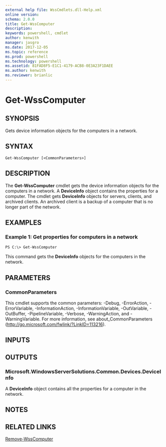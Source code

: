 ```yaml
---
external help file: WssCmdlets.dll-Help.xml
online version: 
schema: 2.0.0
title: Get-WssComputer
description: 
keywords: powershell, cmdlet
author: kenwith
manager: jasgro
ms.date: 2017-12-05
ms.topic: reference
ms.prod: powershell
ms.technology: powershell
ms.assetid: 81FAD8F5-E1C1-4179-ACB8-0E3A23F1DAEE
ms.author: kenwith
ms.reviewer: brianlic
---
```


# Get-WssComputer

## SYNOPSIS
Gets device information objects for the computers in a network.

## SYNTAX

```
Get-WssComputer [<CommonParameters>]
```

## DESCRIPTION
The **Get-WssComputer** cmdlet gets the device information objects for the computers in a network.
A **DeviceInfo** object contains the properties for a computer.
The cmdlet gets **DeviceInfo** objects for servers, clients, and archived clients.
An archived client is a backup of a computer that is no longer part of the network.

## EXAMPLES

### Example 1: Get properties for computers in a network
```
PS C:\> Get-WssComputer
```

This command gets the **DeviceInfo** objects for the computers in the network.

## PARAMETERS

### CommonParameters
This cmdlet supports the common parameters: -Debug, -ErrorAction, -ErrorVariable, -InformationAction, -InformationVariable, -OutVariable, -OutBuffer, -PipelineVariable, -Verbose, -WarningAction, and -WarningVariable. For more information, see about_CommonParameters (http://go.microsoft.com/fwlink/?LinkID=113216).

## INPUTS

## OUTPUTS

### Microsoft.WindowsServerSolutions.Common.Devices.DeviceInfo
A **DeviceInfo** object contains all the properties for a computer in the network.

## NOTES

## RELATED LINKS

[Remove-WssComputer](./Remove-WssComputer.md)
